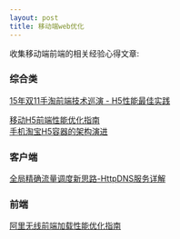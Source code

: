 ```yaml
---
layout: post
title: 移动端web优化
---
```

收集移动端前端的相关经验心得文章:  

### 综合类

[15年双11手淘前端技术巡演 - H5性能最佳实践](https://github.com/amfe/article/issues/21)

  [移动H5前端性能优化指南](http://isux.tencent.com/h5-performance.html)  
  [手机淘宝H5容器的架构演进](http://www.docin.com/p-1399718455.html)

### 客户端
[全局精确流量调度新思路-HttpDNS服务详解
](https://mp.weixin.qq.com/s?__biz=MzA3ODgyNzcwMw==&mid=201837080&idx=1&sn=b2a152b84df1c7dbd294ea66037cf262&scene=2&from=timeline&isappinstalled=0&key=8dcebf9e179c9f3a941016d97480b0d7a2239979e8859d1e19fef6308d8aaa8be7a967d98900913f9bfd18ddd23e370c&ascene=0&uin=MjcyNDE4NDgyMA%3D%3D&devicetype=iMac+Macmini5%2C1+OSX+OSX+10.11.2+build%2815C50%29&version=11020201&pass_ticket=uyFIQUebxMHE%2BKXW2UfoFx%2Fxq%2FC48y5Cr8t8nbaAmn9x0P1Fur3kTwmCqi1ZqLYC)


### 前端
[阿里无线前端加载性能优化指南](https://github.com/amfe/article/issues/1)
